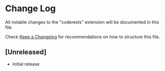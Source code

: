 # Change Log

All notable changes to the "codereels" extension will be documented in this file.

Check [Keep a Changelog](http://keepachangelog.com/) for recommendations on how to structure this file.

## [Unreleased]

- Initial release